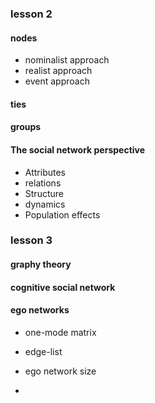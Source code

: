 ### lesson 2

#### nodes

- nominalist approach
- realist approach
- event approach

#### ties

#### groups

#### The social network perspective

- Attributes
- relations
- Structure
- dynamics
- Population effects



### lesson 3

#### graphy theory

#### cognitive social network



#### ego networks

- one-mode matrix
- edge-list



- ego network size
- 



